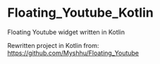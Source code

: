 # Floating_Youtube_Kotlin
Floating Youtube widget written in Kotlin

Rewritten project in Kotlin from: https://github.com/Myshhu/Floating_Youtube
